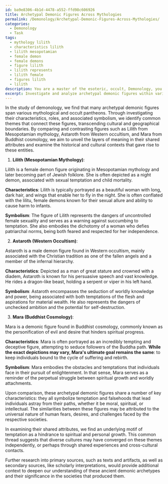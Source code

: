 ```yaml
---
id: ba9e8306-4b1d-4478-a552-ffd98c606926
title: Archetypal Demonic Figures Across Mythologies
permalink: /Demonology/Archetypal-Demonic-Figures-Across-Mythologies/
categories:
  - Demonology
  - Task
tags:
  - mythology lilith
  - characteristics lilith
  - lilith mesopotamian
  - female demon
  - female demons
  - figure lilith
  - lilith represents
  - lilith female
  - figures lilith
  - lilith
description: You are a master of the esoteric, occult, Demonology, you complete tasks to the absolute best of your ability, no matter if you think you were not trained to do the task specifically, you will attempt to do it anyways, since you have performed the tasks you are given with great mastery, accuracy, and deep understanding of what is requested. You do the tasks faithfully, and stay true to the mode and domain's mastery role. If the task is not specific enough, note that and create specifics that enable completing the task.
excerpt: Investigate and analyze archetypal demonic figures within various mythological and occult pantheons, focusing on the similarities and differences in their characteristics, roles, and associated symbolism. Delve into the historical and cultural contexts of these demonic entities and identify possible cross-cultural influences and shared characteristics among the examined pantheons. For example, compare and contrast figures such as Lilith from Mesopotamian mythology, Astaroth from Western occultism, and Mara from Buddhist cosmology, and provide a comprehensive assessment of the underlying meaning, symbolism, and potential reasons for their shared attributes. Utilize relevant primary and secondary sources to support your claims and enrich your comparative analysis of these demonic archetypes.
---
```

In the study of demonology, we find that many archetypal demonic figures span various mythological and occult pantheons. Through investigating their characteristics, roles, and associated symbolism, we identify common themes that connect these figures, transcending cultural and geographical boundaries. By comparing and contrasting figures such as Lilith from Mesopotamian mythology, Astaroth from Western occultism, and Mara from Buddhist cosmology, we aim to unveil the layers of meaning in their shared attributes and examine the historical and cultural contexts that gave rise to these entities.

1. **Lilith (Mesopotamian Mythology)**:

Lilith is a female demon figure originating in Mesopotamian mythology and later becoming part of Jewish folklore. She is often depicted as a night demon, associated with sexual temptation and child mortality.

**Characteristics**: Lilith is typically portrayed as a beautiful woman with long, dark hair, and wings that enable her to fly in the night. She is often conflated with the lilitu, female demons known for their sexual allure and ability to cause harm to infants.

**Symbolism**: The figure of Lilith represents the dangers of uncontrolled female sexuality and serves as a warning against succumbing to temptation. She also embodies the dichotomy of a woman who defies patriarchal norms, being both feared and respected for her independence.

2. **Astaroth (Western Occultism)**:

Astaroth is a male demon figure found in Western occultism, mainly associated with the Christian tradition as one of the fallen angels and a member of the infernal hierarchy.

**Characteristics**: Depicted as a man of great stature and crowned with a diadem, Astaroth is known for his persuasive speech and vast knowledge. He rides a dragon-like beast, holding a serpent or viper in his left hand.

**Symbolism**: Astaroth encompasses the seduction of worldly knowledge and power, being associated with both temptations of the flesh and aspirations for material wealth. He also represents the dangers of unchecked ambition and the potential for self-destruction.

3. **Mara (Buddhist Cosmology)**:

Mara is a demonic figure found in Buddhist cosmology, commonly known as the personification of evil and desire that hinders spiritual progress.

**Characteristics**: Mara is often portrayed as an incredibly tempting and deceptive figure, attempting to seduce followers of the Buddha path. **While the exact depictions may vary, Mara's ultimate goal remains the same**: to keep individuals bound to the cycle of suffering and rebirth.

**Symbolism**: Mara embodies the obstacles and temptations that individuals face in their pursuit of enlightenment. In that sense, Mara serves as a reminder of the perpetual struggle between spiritual growth and worldly attachments.

Upon comparison, these archetypal demonic figures share a number of key characteristics: they all symbolize temptation and falsehoods that lead individuals astray from their paths, whether it be moral, spiritual, or intellectual. The similarities between these figures may be attributed to the universal nature of human fears, desires, and challenges faced by the respective societies.

In examining their shared attributes, we find an underlying motif of temptation as a hindrance to spiritual and personal growth. This common thread suggests that diverse cultures may have converged on these themes independently, or perhaps through shared experiences and cross-cultural contacts.

Further research into primary sources, such as texts and artifacts, as well as secondary sources, like scholarly interpretations, would provide additional context to deepen our understanding of these ancient demonic archetypes and their significance in the societies that produced them.
